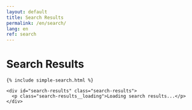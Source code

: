 ```yaml
---
layout: default
title: Search Results
permalink: /en/search/
lang: en
ref: search
---
```


<div class="panel panel--light">
  <div class="panel__content">
    <h1 class="panel__heading-primary">Search Results</h1>
    
    {% include simple-search.html %}
    
    <div id="search-results" class="search-results">
      <p class="search-results__loading">Loading search results...</p>
    </div>
  </div>
</div>

<script>
  document.addEventListener('DOMContentLoaded', function() {
    const searchParams = new URLSearchParams(window.location.search);
    const query = searchParams.get('q');
    const resultsContainer = document.getElementById('search-results');
    
    if (!query) {
      resultsContainer.innerHTML = '<p>Please enter a search term.</p>';
      return;
    }
    
    document.getElementById('search-input').value = query;
    
    // First, try to fetch the raw JSON
    fetch('/search.json')
      .then(response => {
        if (!response.ok) {
          throw new Error('Network response was not ok');
        }
        return response.text(); // Get raw text first
      })
      .then(text => {
        try {
          // Try to log and parse the raw JSON
          console.log("Raw JSON:", text.substring(0, 500) + "..."); // Log the first 500 chars
          return JSON.parse(text);
        } catch (e) {
          console.error("JSON parse error:", e);
          throw new Error('JSON parsing failed: ' + e.message);
        }
      })
      .then(data => {
        // Filter for current language
        const langData = data.filter(item => item.lang === 'en');
        
        // Filter for query matches
        const results = langData.filter(item => {
          const titleMatch = item.title && item.title.toLowerCase().includes(query.toLowerCase());
          const contentMatch = item.content && item.content.toLowerCase().includes(query.toLowerCase());
          return titleMatch || contentMatch;
        });
        
        if (results.length === 0) {
          resultsContainer.innerHTML = '<p>No results found for "' + query + '".</p>';
          return;
        }
        
        let resultsHtml = '<p>Found ' + results.length + ' results for "' + query + '":</p>';
        resultsHtml += '<ul class="search-results__list">';
        
        for (let i = 0; i < results.length; i++) {
          const result = results[i];
          resultsHtml += '<li class="search-results__item search-results__item--' + 
            (result.type || 'page') + '">' +
            '<a href="' + result.url + '" class="search-results__link">' +
            '<div class="search-results__type-badge">' + (result.type || 'page') + '</div>' +
            '<h3 class="search-results__title">' + (result.title || '') + '</h3>';
          
          if (result.content) {
            let excerpt = result.content;
            if (excerpt.length > 150) {
              excerpt = excerpt.substring(0, 150) + '...';
            }
            resultsHtml += '<p class="search-results__excerpt">' + excerpt + '</p>';
          }
          
          resultsHtml += '</a></li>';
        }
        
        resultsHtml += '</ul>';
        resultsContainer.innerHTML = resultsHtml;
      })
      .catch(error => {
        resultsContainer.innerHTML = '<p>Error loading search results: ' + error.message + '</p>';
        console.error("Search error:", error);
      });
  });
</script>